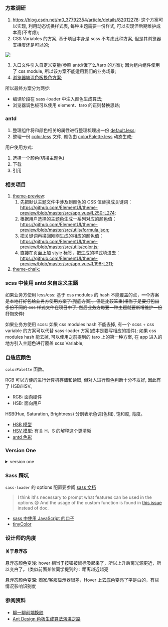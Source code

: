 ### 方案调研

1. https://blog.csdn.net/m0_37792354/article/details/82012278: 这个方案可以实现, 利用动态切换样式表, 每种主题需要一份样式, 可以实现但后期维护成本高(不考虑);
2. CSS Variables 的方案, 基于项目本身是 scss 不考虑此种方案, 但是其浏览器支持度还是可以的;

![](http://with.muyunyun.cn/fe11d88b92efa1249d58fe13d5c737dd.jpg)

3. 入口文件引入自定义变量(参照 antd/饿了么/taro 的方案); 因为组内组件使用了 css module, 所以该方案不能适用我们的业务场景;
4. [浏览器端涂色板换色方案](https://github.com/ElemeFE/element/issues/3054#issuecomment-282527907);

所以最终方案分为两步:

* 编译阶段在 sass-loader 中注入颜色生成算法;
* 浏览器调色板可以使用 element、taro 的正则替换思路;

### antd

1. 整理组件将和颜色相关的属性进行整理梳理出一份 [default.less](https://github.com/ant-design/ant-design/blob/c6f991d5af/components/style/themes/default.less);
2. 整理一份 [color.less](https://github.com/ant-design/ant-design/blob/c6f991d5af/components/style/color/colors.less) 文件, 颜色由 [colorPalette.less](https://github.com/ant-design/ant-design/blob/c6f991d5af/components/style/color/colorPalette.less) 动态生成;

用户使用方式:

1. 选择一个颜色(切换主题色)
2. 下载
3. 引用

### 相关项目

1. [theme-preview](实时换色方案):
   1. 先把默认主题文件中涉及到颜色的 CSS 值替换成关键词：https://github.com/ElementUI/theme-preview/blob/master/src/app.vue#L250-L274;
   2. 根据用户选择的主题色生成一系列对应的颜色值：https://github.com/ElementUI/theme-preview/blob/master/src/utils/formula.json;
   3. 把关键词再换回刚刚生成的相应的颜色值：https://github.com/ElementUI/theme-preview/blob/master/src/utils/color.js;
   4. 直接在页面上加 style 标签，把生成的样式填进去：https://github.com/ElementUI/theme-preview/blob/master/src/app.vue#L198-L211;
2. [theme-chalk](https://github.com/ElementUI/theme-chalk);

### scss 中使用 antd 来自定义主题

如果业务方使用 less/css: 基于 css modules 的 hash 不能覆盖的点，~~一个方案是本地打好包给业务方使用方案了(兜底方案)，但是比较笨重(相当于是要打包出多份不同的 css 样式文件在项目中了, 然后业务方每要一种主题就要新增维护一份打包文件)~~

如果业务方使用 scss: 如果 css modules hash 不能去掉, 有一个 scss + css variable 的方案可以代替 sass-loader 方案(成本是要写相应的插件); 如果 css modules hash 能去掉, 可以使用之前提到的 taro 上的第一种方案, 在 app 进入的地方引入主题色进行覆盖 scss Variable;

### 自适应颜色

`colorPalette` 函数。

RGB 可以方便的进行计算机存储和读取, 但对人进行颜色判断十分不友好, 因此有了 HSB/HSV。

* RGB: 面向硬件
* HSB: 面向用户

HSB(Hue, Saturation, Brightness) 分别表示色调(色相), 饱和度, 亮度。

* [HSB 模型](https://baike.baidu.com/item/HSB模型)
* [HSV 模型](https://baike.baidu.com/item/HSV/547122): 有关 H、S 的解释这个更清晰
* [antd 色彩](https://ant.design/docs/spec/colors-cn)

### Version One

<details>
  <summary>version one</summary>

```scss
$theme-color: #1199ee !default;

/* mix white */
@function tint($theme-color, $percent) {
  @return mix(#fff, $theme-color, $percent);
}

/* mix black */
@function shade($theme-color, $percentage) {
  @return mix(black, $theme-color, $percentage);
}

/* There are ten color in on theme, from left to right, they are
*  tint($theme-color, 50%), tint($theme-color, 40%), tint($theme-color, 30%), tint($theme-color, 20%), tint($theme-color, 10%),
*  $theme-color, shade($theme-color, 10%), shade($theme-color, 20%), shade($theme-color, 30%), shade($theme-color, 40%)
,*/
@function colorPallete1($theme-color) {
  @return tint($theme-color, 50%);
}

@function colorPallete2($theme-color) {
  @return tint($theme-color, 40%);
}

@function colorPallete3($theme-color) {
  @return tint($theme-color, 30%);
}

/* 悬停态 */
@function colorPallete4($theme-color) {
  @return tint($theme-color, 20%);
}

@function colorPallete5($theme-color) {
  @return tint($theme-color, 10%);
}

/* 主色 */
@function colorPallete6($theme-color) {
  @return $theme-color;
}

@function colorPallete7($theme-color) {
  @return shade($theme-color, 10%);
}

/* 点击态 */
@function colorPallete8($theme-color) {
  @return shade($theme-color, 20%);
}

@function colorPallete9($theme-color) {
  @return shade($theme-color, 30%);
}

@function colorPallete10($theme-color) {
  @return shade($theme-color, 40%);
}
```
</details>

### Sass 踩坑

`sass-loader` 的 options 配置要参阅 [sass 文档](https://sass-lang.com/documentation/js-api)

> I think itl's necessary to prompt what features can be used in the options.😄 And the usage of the custom function is found in [this issue](https://github.com/webpack-contrib/sass-loader/issues/210) instead of doc.

* [sass 中使用 JavaScript 的口子](https://sass-lang.com/documentation/js-api#new-types-color-red-green-blue-alpha-1)
* [tinyColor](https://github.com/bgrins/TinyColor)

### 设计师的角度

#### 关于悬浮态

悬浮态颜色变浅: hover 相当于按钮被鼠标吸起来了，所以上升后离光源更近，所以变白了。（类似前面某位同学提到的：距离越近越亮

悬浮态颜色变深: 商家/客服显示器很差，Hover 上去底色变亮了字是白的，有些情况影响识别度

### 参阅资料

* [聊一聊前端换肤](https://juejin.im/post/5ca41617f265da3092006155)
* [Ant Design 色板生成算法演进之路](https://zhuanlan.zhihu.com/p/32422584)
